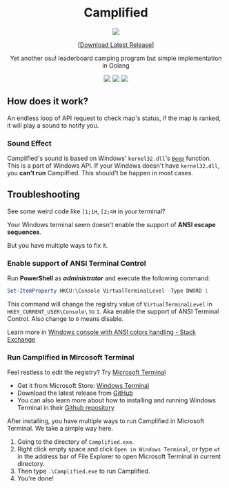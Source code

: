 <h1 align="center">Camplified</h1>

<div align="center">

<img src="icon.ico"></img>

[[Download Latest Release](https://github.com/HarukaKinen/Camplified-go/releases/latest)]

Yet another osu! leaderboard camping program but simple implementation in Golang

![](https://img.shields.io/github/go-mod/go-version/HarukaKinen/Camplified-go/master?style=for-the-badge)
[![](https://img.shields.io/github/v/release/HarukaKinen/Camplified-go?style=for-the-badge)](https://github.com/HarukaKinen/Camplified-go/releases/latest)
![](https://img.shields.io/github/license/HarukaKinen/Camplified-go?style=for-the-badge)

</div>

## How does it work?

An endless loop of API request to check map's status, if the map is ranked, it will play a sound to notify you.

### Sound Effect

Campilfied's sound is based on Windows' ``kernel32.dll``'s [``Beep``](https://learn.microsoft.com/en-us/windows/win32/api/utilapiset/nf-utilapiset-beep) function. This is a part of Windows API. If your Windows doesn't have ``kernel32.dll``, you **can't run** Campilfied. This should't be happen in most cases.

## Troubleshooting

See some weird code like ``[1;1H``, ``[2;4H`` in your terminal?

Your Windows terminal seem doesn't enable the support of **ANSI escape sequences**.

But you have multiple ways to fix it.

### Enable support of ANSI Terminal Control

Run **PowerShell** as ***administrator*** and execute the following command:

```powershell
Set-ItemProperty HKCU:\Console VirtualTerminalLevel -Type DWORD 1
```

This command will change the registry value of ``VirtualTerminalLevel`` in ``HKEY_CURRENT_USER\Console\`` to ``1``. Aka enable the support of ANSI Terminal Control. Also change to ``0`` means disable.

Learn more in [Windows console with ANSI colors handling - Stack Exchange](https://superuser.com/a/1300251/1803960)

### Run Camplified in Mircosoft Terminal

Feel restless to edit the registry? Try [Microsoft Terminal](https://github.com/microsoft/terminal)

- Get it from Microsoft Store: [Windows Terminal](https://aka.ms/terminal)
- Download the latest release from [GitHub](https://github.com/microsoft/terminal/releases/latest)
- You can also learn more about how to installing and running Windows Terminal in their [Github repository](https://github.com/microsoft/terminal#installing-and-running-windows-terminal)

After installing, you have multiple ways to run Camplified in Microsoft Terminal. We take a simple way here.

1. Going to the directory of ``Camplified.exe``.
2. Right click empty space and click ``Open in Windows Terminal``, or type ``wt`` in the address bar of File Explorer to open Microsoft Terminal in current directory.
3. Then type ``.\Camplified.exe`` to run Camplified.
4. You're done!
